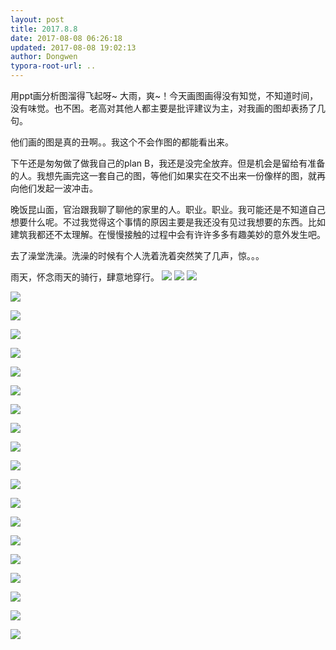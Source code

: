 ```yaml
---
layout: post
title: 2017.8.8
date: 2017-08-08 06:26:18
updated: 2017-08-08 19:02:13
author: Dongwen
typora-root-url: ..
---
```




用ppt画分析图溜得飞起呀~
大雨，爽~！今天画图画得没有知觉，不知道时间，没有味觉。也不困。老高对其他人都主要是批评建议为主，对我画的图却表扬了几句。

他们画的图是真的丑啊。。我这个不会作图的都能看出来。

下午还是匆匆做了做我自己的plan B，我还是没完全放弃。但是机会是留给有准备的人。我想先画完这一套自己的图，等他们如果实在交不出来一份像样的图，就再向他们发起一波冲击。

晚饭昆山面，官治跟我聊了聊他的家里的人。职业。职业。我可能还是不知道自己想要什么呢。不过我觉得这个事情的原因主要是我还没有见过我想要的东西。比如建筑我都还不太理解。在慢慢接触的过程中会有许许多多有趣美妙的意外发生吧。

去了澡堂洗澡。洗澡的时候有个人洗着洗着突然笑了几声，惊。。。

雨天，怀念雨天的骑行，肆意地穿行。   ![](/img/in-post/p44546663.jpg)
![](/img/in-post/p44546644.jpg)
![](/img/in-post/p44564340.jpg)

![](/img/in-post/p44564340.jpg)

![](/img/in-post/p44564340.jpg)

![](/img/in-post/p44564340.jpg)

![](/img/in-post/p44564340.jpg)

![](/img/in-post/p44564340.jpg)

![](/img/in-post/p44564340.jpg)

![](/img/in-post/p44564340.jpg)

![](/img/in-post/p44564340.jpg)

![](/img/in-post/p44564340.jpg)

![](/img/in-post/p44564340.jpg)

![](/img/in-post/p44564340.jpg)

![](/img/in-post/p44564340.jpg)

![](/img/in-post/p44564340.jpg)

![](/img/in-post/p44564340.jpg)

![](/img/in-post/p44564340.jpg)

![](/img/in-post/p44564340.jpg)

![](/img/in-post/p44564340.jpg)

![](/img/in-post/p44564340.jpg)

![](/img/in-post/p44564340.jpg)


